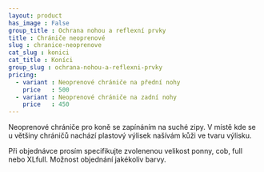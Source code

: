 ```yaml
---
layout: product
has_image : False
group_title : Ochrana nohou a reflexní prvky
title : Chrániče neoprenové
slug : chranice-neoprenove
cat_slug : konici
cat_title : Koníci
group_slug : ochrana-nohou-a-reflexni-prvky
pricing:
  - variant : Neoprenové chrániče na přední nohy
    price   : 500
  - variant : Neoprenové chrániče na zadní nohy
    price   : 450
---
```


Neoprenové chrániče pro koně se zapínáním na suché zipy.
V místě kde se u většiny chráničů nachází plastový výlisek našívám kůži ve tvaru výlisku.

Při objednávce prosím specifikujte zvolenenou velikost ponny, cob, full nebo XLfull.
Možnost objednání jakékoliv barvy.


